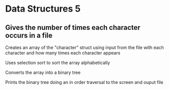 # Data Structures 5
 ## Gives the number of times each character occurs in a file

Creates an array of the "character" struct using input from the file with each character and how many times each character appears

Uses selection sort to sort the array alphabetically

Converts the array into a binary tree

Prints the binary tree doing an in order traversal to the screen and ouput file